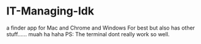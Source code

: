 # IT-Managing-Idk
a finder app for Mac and Chrome and Windows For best but also has other stuff...... muah ha haha
PS: The terminal dont really work so well.
